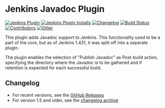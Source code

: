 # Jenkins Javadoc Plugin

[![Jenkins Plugin](https://img.shields.io/jenkins/plugin/v/javadoc.svg)](https://plugins.jenkins.io/javadoc)
[![Jenkins Plugin Installs](https://img.shields.io/jenkins/plugin/i/javadoc.svg?color=blue)](https://plugins.jenkins.io/javadoc)
[![Changelog](https://img.shields.io/github/release/jenkinsci/javadoc-plugin.svg?label=changelog)](https://github.com/jenkinsci/javadoc-plugin/releases/latest)
[![Build Status](https://ci.jenkins.io/job/Plugins/job/javadoc-plugin/job/master/badge/icon)](https://ci.jenkins.io/job/Plugins/job/javadoc-plugin/job/master/)
[![Contributors](https://img.shields.io/github/contributors/jenkinsci/javadoc-plugin.svg)](https://github.com/jenkinsci/javadoc-plugin/graphs/contributors)
[![Gitter](https://badges.gitter.im/jenkinsci/jenkins.svg)](https://gitter.im/jenkinsci/jenkins)

This plugin adds Javadoc support to Jenkins.
This functionality used to be a part of the core, but as of Jenkins 1.431, it was split off into a separate plugin.

The plugin enables the selection of "Publish Javadoc" as Post-build action, specifying the directory where the Javadoc is to be gathered and if retention is expected for each successful build.

## Changelog

* For recent versions, see the [GitHub Releases](https://github.com/jenkinsci/javadoc-plugin/releases)
* For version 1.5 and older, see the [changelog archive](docs/CHANGELOG.old.md)
